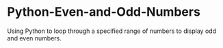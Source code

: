 # Python-Even-and-Odd-Numbers
Using Python to loop through a specified range of numbers to display odd and even numbers.
